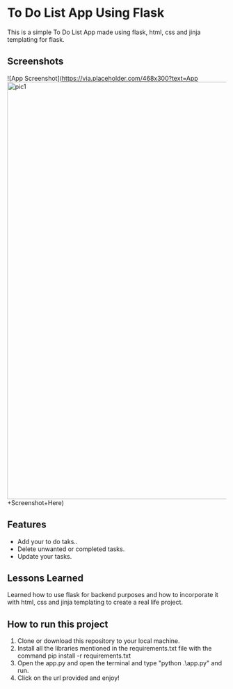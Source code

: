 
# To Do List App Using Flask

This is a simple To Do List App made using flask, html, css and jinja templating for flask.
## Screenshots

![App Screenshot](https://via.placeholder.com/468x300?text=App<img width="958" alt="pic1" src="https://user-images.githubusercontent.com/108652143/220400063-bd183cb3-913e-4e8d-9327-5c191825aaab.png">
+Screenshot+Here)


## Features

- Add your to do taks..
- Delete unwanted or completed tasks.
- Update your tasks.





## Lessons Learned

Learned how to use flask for backend purposes and how to incorporate it with html, css and jinja templating to create a real life project.

## How to run this project

1) Clone or download this repository to your local machine.
2) Install all the libraries mentioned in the requirements.txt file with the command pip install -r requirements.txt
3) Open the app.py and open the terminal and type "python .\app.py" and run.
4) Click on the url provided and enjoy!



